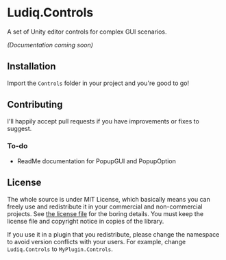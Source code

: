 # Ludiq.Controls

A set of Unity editor controls for complex GUI scenarios.

*(Documentation coming soon)*

## Installation

Import the `Controls` folder in your project and you're good to go!

## Contributing

I'll happily accept pull requests if you have improvements or fixes to suggest.

### To-do

- ReadMe documentation for PopupGUI and PopupOption

##  License

The whole source is under MIT License, which basically means you can freely use and redistribute it in your commercial and non-commercial projects. See [the license file](LICENSE) for the boring details. You must keep the license file and copyright notice in copies of the library.

If you use it in a plugin that you redistribute, please change the namespace to avoid version conflicts with your users. For example, change `Ludiq.Controls` to `MyPlugin.Controls`.
